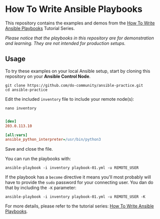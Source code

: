 # How To Write Ansible Playbooks

This repository contains the examples and demos from the [How To Write Ansible Playbooks](https://www.digitalocean.com/community/tutorial_series/how-to-write-ansible-playbooks) Tutorial Series.

_Please notice that the playbooks in this repository are for demonstration and learning. They are not intended for production setups._

## Usage

To try these examples on your local Ansible setup, start by cloning this repository on your **Ansible Control Node**.

```command
git clone https://github.com/do-community/ansible-practice.git
cd ansible-practice
```

Edit the included `inventory` file to include your remote node(s):

```command
nano inventory
```

```ini

[dev]
203.0.113.10

[all:vars]
ansible_python_interpreter=/usr/bin/python3
```

Save and close the file. 

You can run the playbooks with:

```command
ansible-playbook -i inventory playbook-01.yml -u REMOTE_USER
```

If the playbook has a `become` directive it means you'll most probably will have to provide the `sudo` password for your connecting user. You dan do that by including the `-K` parameter:

```command
ansible-playbook -i inventory playbook-01.yml -u REMOTE_USER -K
```

For more details, please refer to the tutorial series: [How To Write Ansible Playbooks](https://www.digitalocean.com/community/tutorial_series/how-to-write-ansible-playbooks).
